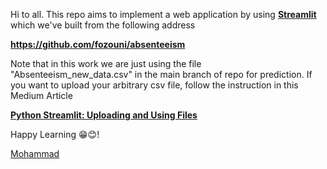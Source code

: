 
Hi to all. This repo aims to implement a web application by using **[Streamlit](https://streamlit.io/)** which we've built from the following address 

**https://github.com/fozouni/absenteeism** 

Note that in this work we are just using the file "Absenteeism_new_data.csv" in the main branch of repo for prediction. If you want to upload your arbitrary csv file, follow the instruction in this Medium Article 

**[Python Streamlit: Uploading and Using Files](https://levelup.gitconnected.com/python-streamlit-uploading-and-using-files-cf797dc30be3)**

Happy Learning 😁😊!

[Mohammad](https://www.m-fozouni.ir/)
